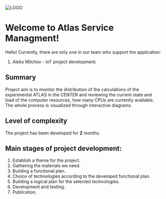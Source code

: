 ![LOGO](https://pasteboard.co/JIgxm7n.png)
# Welcome to Atlas Service Managment!

Hello! Currently, there are only one in our team who support the application:
 1. Aleks Milchov - IoT project development.

## Summary

Project aim is to monitor the distribution of the calculations of the experimental ATLAS in the CENTER and reviewing the current state and load of the computer resources, how many CPUs are currently available. The whole process is visualized through interactive diagrams.

## Level of complexity

The project has been developed for **2** months.

## Main stages of project development:

 1. Establish a theme for the project.
 2. Gathering the materials we need.
 3. Building a functional plan.
 4. Choice of technologies according to the developed functional plan.
 5. Building a logical plan for the selected technologies.
 6. Development and testing.
 7. Publication.
